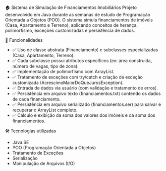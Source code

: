 🏠 Sistema de Simulação de Financiamentos Imobiliários
Projeto desenvolvido em Java durante as semanas de estudo de Programação Orientada a Objetos (POO).
O sistema simula financiamentos de imóveis (Casa, Apartamento e Terreno), aplicando conceitos de herança, polimorfismo, exceções customizadas e persistência de dados.

📌 Funcionalidades
- ✅ Uso de classe abstrata (Financiamento) e subclasses especializadas (Casa, Apartamento, Terreno).
- ✅ Cada subclasse possui atributos específicos (ex: área construída, número de vagas, tipo de zona).
- ✅ Implementação de polimorfismo com ArrayList<Financiamento>.
- ✅ Tratamento de exceções com try/catch e criação de exceção customizada (AcrescimoMaiorDoQueJurosException).
- ✅ Entrada de dados via usuário (com validação e tratamento de erros).
- ✅ Persistência em arquivo texto (financiamentos.txt) contendo os dados de cada financiamento.
- ✅ Persistência em arquivo serializado (financiamentos.ser) para salvar e recuperar o ArrayList completo.
- ✅ Cálculo e exibição da soma dos valores dos imóveis e da soma dos financiamentos.

🛠️ Tecnologias utilizadas
- Java SE
- POO (Programação Orientada a Objetos)
- Tratamento de Exceções
- Serialização
- Manipulação de Arquivos (I/O)
